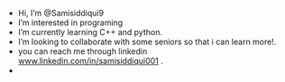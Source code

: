 -  Hi, I’m @Samisiddiqui9
-  I’m interested in programing 
-  I’m currently learning C++ and python.
-  I’m looking to collaborate with some seniors so that i can learn more!.
-  you can reach me through linkedin www.linkedin.com/in/samisiddiqui001 .
- 

<!---
Samisiddiqui9/Samisiddiqui9 is a ✨ special ✨ repository because its `README.md` (this file) appears on your GitHub profile.
You can click the Preview link to take a look at your changes.
--->
